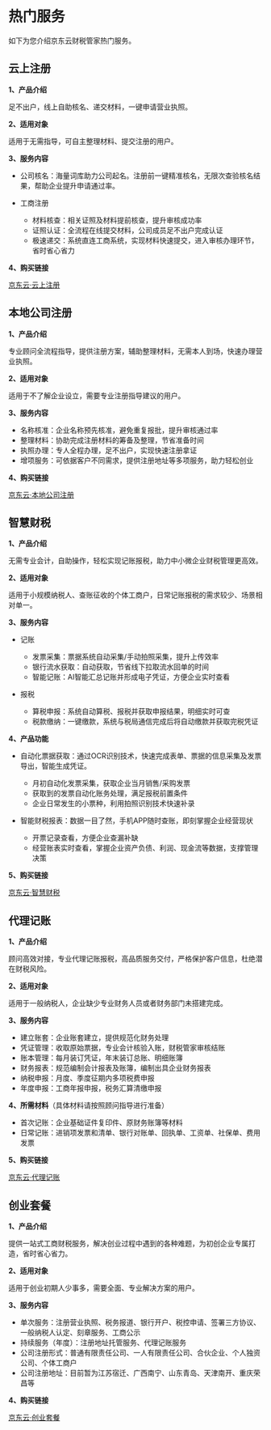 # 热门服务

如下为您介绍京东云财税管家热门服务。

## 云上注册

**1、产品介绍**

足不出户，线上自助核名、递交材料，一键申请营业执照。

**2、适用对象**

适用于无需指导，可自主整理材料、提交注册的用户。

**3、服务内容**

- 公司核名：海量词库助力公司起名。注册前一键精准核名，无限次查验核名结果，帮助企业提升申请通过率。

- 工商注册
  - 材料核查：相关证照及材料提前核查，提升审核成功率
  - 证照认证：全流程在线提交材料，公司成员足不出户完成认证
  - 极速递交：系统直连工商系统，实现材料快速提交，进入审核办理环节，省时省心省力

**4、购买链接**

[京东云·云上注册](https://www.jdcloud.com/cn/products/ysgszc)

## 本地公司注册

**1、产品介绍**

专业顾问全流程指导，提供注册方案，辅助整理材料，无需本人到场，快速办理营业执照。

**2、适用对象**

适用于不了解企业设立，需要专业注册指导建议的用户。

**3、服务内容**

- 名称核准：企业名称预先核准，避免重复报批，提升审核通过率
- 整理材料：协助完成注册材料的筹备及整理，节省准备时间
- 执照办理：专人全程办理，足不出户，实现快速注册拿证
- 增项服务：可依据客户不同需求，提供注册地址等多项服务，助力轻松创业

**4、购买链接**

[京东云·本地公司注册](https://qifu-console.jdcloud.com/1899075855/create)

## 智慧财税

**1、产品介绍**

无需专业会计，自助操作，轻松实现记账报税，助力中小微企业财税管理更高效。

**2、适用对象**

适用于小规模纳税人、查账征收的个体工商户，日常记账报税的需求较少、场景相对单一。

**3、服务内容**

- 记账

  - 发票采集：票据系统自动采集/手动拍照采集，提升上传效率
  - 银行流水获取：自动获取，节省线下拉取流水回单的时间
  - 智能记账：AI智能汇总记账并形成电子凭证，方便企业实时查看
  
- 报税
  - 算税申报：系统自动算税、报税并获取申报结果，明细实时可查
  - 税款缴纳：一键缴款，系统与税局通信完成后将自动缴款并获取完税凭证

**4、产品功能**

- 自动化票据获取：通过OCR识别技术，快速完成表单、票据的信息采集及发票导出，智能生成凭证。 

  - 月初自动化发票采集，获取企业当月销售/采购发票
  - 获取到的发票自动化账务处理，满足报税前置条件
  - 企业日常发生的小票种，利用拍照识别技术快速补录
- 智能财税报表：数据一目了然，手机APP随时查账，即刻掌握企业经营现状
  - 开票记录查看，方便企业查漏补缺
  - 经营账表实时查看，掌握企业资产负债、利润、现金流等数据，支撑管理决策

**5、购买链接**

[京东云·智慧财税](https://www.jdcloud.com/cn/products/zhihuicaishui)

## 代理记账

**1、产品介绍**

顾问高效对接，专业代理记账报税，高品质服务交付，严格保护客户信息，杜绝潜在财税风险。

**2、适用对象**

适用于一般纳税人，企业缺少专业财务人员或者财务部门未搭建完成。

**3、服务内容**

- 建立账套：企业账套建立，提供规范化财务处理
- 凭证管理：收取原始票据，专业会计核验入账，财税管家审核结账
- 账本管理：每月装订凭证，年末装订总账、明细账簿
- 财务报表：规范编制会计报表及账簿，编制出具企业财务报表
- 纳税申报：月度、季度征期内多项税费申报
- 年度申报：工商年报申报，税务汇算清缴申报

**4、所需材料**（具体材料请按照顾问指导进行准备）

- 首次记账：企业基础证件复印件、原财务账簿等材料
- 日常记账：进销项发票和清单、银行对账单、回执单、工资单、社保单、费用发票

**5、购买链接**

[京东云·代理记账](https://qifu-console.jdcloud.com/1894652733/create)

## 创业套餐

**1、产品介绍**

提供一站式工商财税服务，解决创业过程中遇到的各种难题，为初创企业专属打造，省时省心省力。

**2、适用对象**

适用于创业初期人少事多，需要全面、专业解决方案的用户。

**3、服务内容**

- 单次服务：注册营业执照、税务报道、银行开户、税控申请、签署三方协议、一般纳税人认定、刻章服务、工商公示
- 持续服务（年度）：注册地址托管服务、代理记账服务
- 公司注册形式：普通有限责任公司、一人有限责任公司、合伙企业、个人独资公司、个体工商户
- 公司注册地址：目前暂为江苏宿迁、广西南宁、山东青岛、天津南开、重庆荣昌等

**4、购买链接**

[京东云·创业套餐](https://qiye.jd.com/website-business/yishigs-product?spuId=SPU10105&channelCode=10119)




